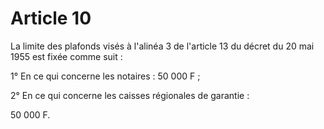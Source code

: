 # Article 10

La limite des plafonds visés à l'alinéa 3 de l'article 13 du décret du 20 mai 1955 est fixée comme suit :

1° En ce qui concerne les notaires : 50 000 F ;

2° En ce qui concerne les caisses régionales de garantie :

50 000 F.
